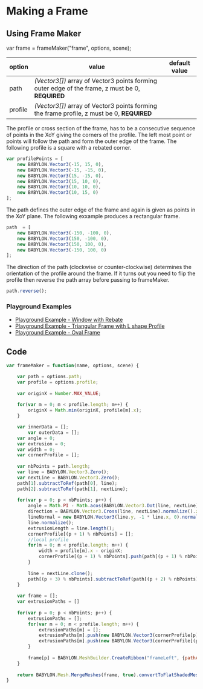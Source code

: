 # Making a Frame

## Using Frame Maker

var frame = frameMaker("frame", options, scene);

option|value|default value
--------|-----|-------------
path|_(Vector3[])_  array of Vector3 points forming outer edge of the frame, z must be 0, **REQUIRED**
profile|_(Vector3[])_  array of Vector3 points forming the frame profile, z must be 0, **REQUIRED**

The profile or cross section of the frame, has to be a consecutive sequence of points in the XoY giving the corners of the profile. The left most point or points will follow the path and form the outer edge of the frame. The following profile is a square with a rebated corner.

```javascript
var profilePoints = [
	new BABYLON.Vector3(-15, 15, 0),
	new BABYLON.Vector3(-15, -15, 0),
	new BABYLON.Vector3(15, -15, 0),
	new BABYLON.Vector3(15, 10, 0),
	new BABYLON.Vector3(10, 10, 0),
	new BABYLON.Vector3(10, 15, 0)
];
```

The path defines the outer edge of the frame and again is given as points in the XoY plane. The following exxample produces a rectangular frame.

```javascript
path  = [
    new BABYLON.Vector3(-150, -100, 0),
    new BABYLON.Vector3(150, -100, 0),
    new BABYLON.Vector3(150, 100, 0),
    new BABYLON.Vector3(-150, 100, 0)
]; 
```

The direction of the path (clockwise or counter-clockwise) determines the orientation of the profile around the frame. If it turns out you need to flip the profile then reverse the path array before passing to frameMaker.

```javascript
path.reverse();
```

### Playground Examples

* [Playground Example - Window with Rebate](https://www.babylonjs-playground.com/#ZGVYNB)
* [Playground Example - Triangular Frame with L shape Profile](https://www.babylonjs-playground.com/#ZGVYNB#1)
* [Playground Example - Oval Frame](https://www.babylonjs-playground.com/#ZGVYNB#2)

## Code

```javascript
var frameMaker = function(name, options, scene) {	

	var path = options.path;
	var profile = options.profile;
	
	var originX = Number.MAX_VALUE;
	
	for(var m = 0; m < profile.length; m++) {
		originX = Math.min(originX, profile[m].x);
	}

	var innerData = [];
        var outerData = [];
	var angle = 0;
	var extrusion = 0;
	var width = 0;
	var cornerProfile = [];
	
	var nbPoints = path.length;
	var line = BABYLON.Vector3.Zero();
	var nextLine = BABYLON.Vector3.Zero();
	path[1].subtractToRef(path[0], line);
	path[2].subtractToRef(path[1], nextLine);    
	
	for(var p = 0; p < nbPoints; p++) {    
		angle = Math.PI - Math.acos(BABYLON.Vector3.Dot(line, nextLine)/(line.length() * nextLine.length()));            
		direction = BABYLON.Vector3.Cross(line, nextLine).normalize().z;                
		lineNormal = new BABYLON.Vector3(line.y, -1 * line.x, 0).normalize();
		line.normalize();
		extrusionLength = line.length();
		cornerProfile[(p + 1) % nbPoints] = [];
		//local profile
		for(m = 0; m < profile.length; m++) {
			width = profile[m].x - originX;
			cornerProfile[(p + 1) % nbPoints].push(path[(p + 1) % nbPoints].subtract(lineNormal.scale(width)).subtract(line.scale(direction * width/Math.tan(angle/2))));			
		}   
		
		line = nextLine.clone();        
		path[(p + 3) % nbPoints].subtractToRef(path[(p + 2) % nbPoints], nextLine);    
	}
	
	var frame = [];
	var extrusionPaths = []
	
	for(var p = 0; p < nbPoints; p++) {
		extrusionPaths = [];
		for(var m = 0; m < profile.length; m++) {
			extrusionPaths[m] = [];
			extrusionPaths[m].push(new BABYLON.Vector3(cornerProfile[p][m].x, cornerProfile[p][m].y, profile[m].y));
			extrusionPaths[m].push(new BABYLON.Vector3(cornerProfile[(p + 1) % nbPoints][m].x, cornerProfile[(p + 1) % nbPoints][m].y, profile[m].y));
		}
		
		frame[p] = BABYLON.MeshBuilder.CreateRibbon("frameLeft", {pathArray: extrusionPaths, sideOrientation: BABYLON.Mesh.DOUBLESIDE, updatable: true, closeArray: true}, scene);
	}
	
	return BABYLON.Mesh.MergeMeshes(frame, true).convertToFlatShadedMesh();
}

```